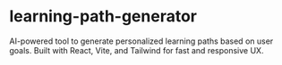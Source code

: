 # learning-path-generator
AI-powered tool to generate personalized learning paths based on user goals. Built with React, Vite, and Tailwind for fast and responsive UX.

